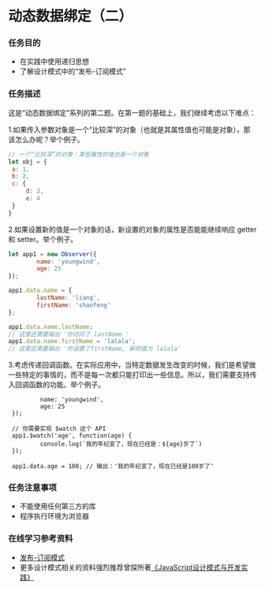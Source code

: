 # 动态数据绑定（二）
### 任务目的
* 在实践中使用递归思想
* 了解设计模式中的“发布-订阅模式”

### 任务描述
这是“动态数据绑定”系列的第二题。在第一题的基础上，我们继续考虑以下难点：

1.如果传入参数对象是一个“比较深”的对象（也就是其属性值也可能是对象），那该怎么办呢？举个例子。
```javascript
// 一个“比较深”的对象：某些属性的值也是一个对象
let obj = {
 a: 1,
 b: 2,
 c: {
     d: 3,
     e: 4
 }
}
```
2.如果设置新的值是一个对象的话，新设置的对象的属性是否能能继续响应 getter 和 setter。举个例子。
 ```javascript
 let app1 = new Observer({
         name: 'youngwind',
         age: 25
 });

 app1.data.name = {
         lastName: 'liang',
         firstName: 'shaofeng'
 };

 app1.data.name.lastName;
 // 这里还需要输出 '你访问了 lastName '
 app1.data.name.firstName = 'lalala';
 // 这里还需要输出 '你设置了firstName, 新的值为 lalala'
```
3.考虑传递回调函数。在实际应用中，当特定数据发生改变的时候，我们是希望做一些特定的事情的，而不是每一次都只能打印出一些信息。所以，我们需要支持传入回调函数的功能。举个例子。
```javascriptlet app1 = new Observer({
         name: 'youngwind',
         age: 25
 });

 // 你需要实现 $watch 这个 API
 app1.$watch('age', function(age) {
         console.log(`我的年纪变了，现在已经是：${age}岁了`)
 });

 app1.data.age = 100; // 输出：'我的年纪变了，现在已经是100岁了'
 ```
### 任务注意事项

* 不能使用任何第三方的库
* 程序执行环境为浏览器

### 在线学习参考资料

* [发布-订阅模式](https://gold.xitu.io/entry/580b5553570c350068e6c2d6)
* 更多设计模式相关的资料强烈推荐曾探所著[《JavaScript设计模式与开发实践》](https://book.douban.com/subject/26382780/)
